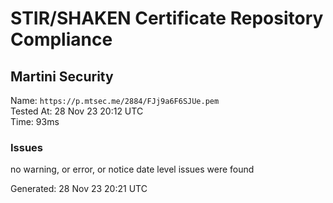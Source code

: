 # STIR/SHAKEN Certificate Repository Compliance

## Martini Security

Name: `https://p.mtsec.me/2884/FJj9a6F6SJUe.pem`\
Tested At: 28 Nov 23 20:12 UTC\
Time: 93ms

### Issues

no warning, or error, or notice date level issues were found

Generated: 28 Nov 23 20:21 UTC